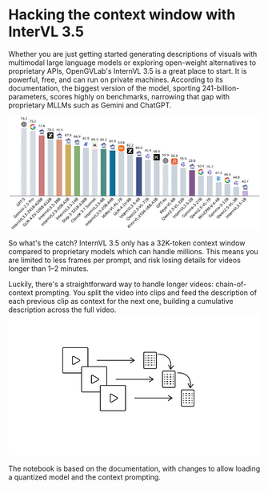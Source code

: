 # Hacking the context window with InterVL 3.5 

Whether you are just getting started generating descriptions of visuals with multimodal large language models or exploring open-weight alternatives to proprietary APIs, OpenGVLab's InternVL 3.5 is a great place to start. It is powerful, free, and can run on private machines. According to its documentation, the biggest version of the model, sporting 241-billion-parameters, scores highly on benchmarks, narrowing that gap with proprietary MLLMs such as Gemini and ChatGPT.

![alt text](image.png)

So what's the catch? InternVL 3.5 only has a 32K-token context window compared to proprietary models which can handle millions. This means you are limited to less frames per prompt, and risk losing details for videos longer than 1–2 minutes. 

Luckily, there's a straightforward way to handle longer videos: chain-of-context prompting. You split the video into clips and feed the description of each previous clip as context for the next one, building a cumulative description across the full video.
![alt text](image-1.png)

The notebook is based on the documentation, with changes to allow loading a quantized model and the context prompting. 